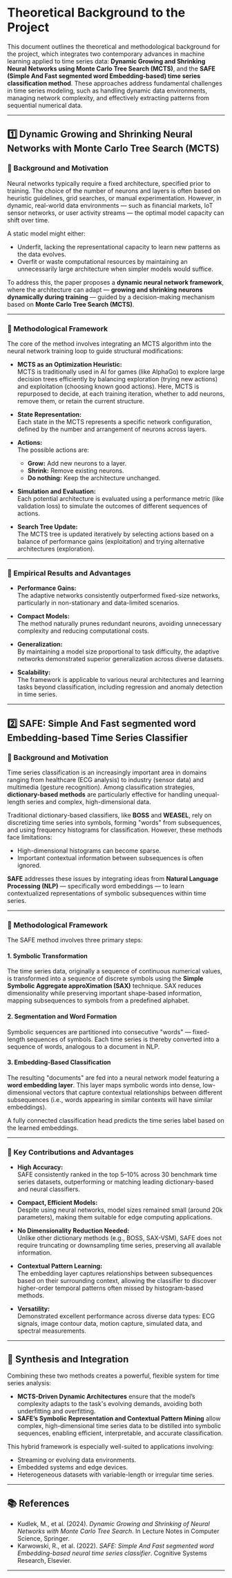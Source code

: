 # Theoretical Background to the Project

This document outlines the theoretical and methodological background for the project, which integrates two contemporary advances in machine learning applied to time series data: **Dynamic Growing and Shrinking Neural Networks using Monte Carlo Tree Search (MCTS)**, and the **SAFE (Simple And Fast segmented word Embedding-based) time series classification method**. These approaches address fundamental challenges in time series modeling, such as handling dynamic data environments, managing network complexity, and effectively extracting patterns from sequential numerical data.

---

## 1️⃣ Dynamic Growing and Shrinking Neural Networks with Monte Carlo Tree Search (MCTS)

### 📌 Background and Motivation

Neural networks typically require a fixed architecture, specified prior to training. The choice of the number of neurons and layers is often based on heuristic guidelines, grid searches, or manual experimentation. However, in dynamic, real-world data environments — such as financial markets, IoT sensor networks, or user activity streams — the optimal model capacity can shift over time.

A static model might either:
- Underfit, lacking the representational capacity to learn new patterns as the data evolves.
- Overfit or waste computational resources by maintaining an unnecessarily large architecture when simpler models would suffice.

To address this, the paper proposes a **dynamic neural network framework**, where the architecture can adapt — **growing and shrinking neurons dynamically during training** — guided by a decision-making mechanism based on **Monte Carlo Tree Search (MCTS)**.

---

### 📌 Methodological Framework

The core of the method involves integrating an MCTS algorithm into the neural network training loop to guide structural modifications:

- **MCTS as an Optimization Heuristic:**  
  MCTS is traditionally used in AI for games (like AlphaGo) to explore large decision trees efficiently by balancing exploration (trying new actions) and exploitation (choosing known good actions). Here, MCTS is repurposed to decide, at each training iteration, whether to add neurons, remove them, or retain the current structure.

- **State Representation:**  
  Each state in the MCTS represents a specific network configuration, defined by the number and arrangement of neurons across layers.

- **Actions:**  
  The possible actions are:
  - **Grow:** Add new neurons to a layer.
  - **Shrink:** Remove existing neurons.
  - **Do nothing:** Keep the architecture unchanged.

- **Simulation and Evaluation:**  
  Each potential architecture is evaluated using a performance metric (like validation loss) to simulate the outcomes of different sequences of actions.

- **Search Tree Update:**  
  The MCTS tree is updated iteratively by selecting actions based on a balance of performance gains (exploitation) and trying alternative architectures (exploration).

---

### 📌 Empirical Results and Advantages

- **Performance Gains:**  
  The adaptive networks consistently outperformed fixed-size networks, particularly in non-stationary and data-limited scenarios.

- **Compact Models:**  
  The method naturally prunes redundant neurons, avoiding unnecessary complexity and reducing computational costs.

- **Generalization:**  
  By maintaining a model size proportional to task difficulty, the adaptive networks demonstrated superior generalization across diverse datasets.

- **Scalability:**  
  The framework is applicable to various neural architectures and learning tasks beyond classification, including regression and anomaly detection in time series.

---

## 2️⃣ SAFE: Simple And Fast segmented word Embedding-based Time Series Classifier

### 📌 Background and Motivation

Time series classification is an increasingly important area in domains ranging from healthcare (ECG analysis) to industry (sensor data) and multimedia (gesture recognition). Among classification strategies, **dictionary-based methods** are particularly effective for handling unequal-length series and complex, high-dimensional data.

Traditional dictionary-based classifiers, like **BOSS** and **WEASEL**, rely on discretizing time series into symbols, forming "words" from subsequences, and using frequency histograms for classification. However, these methods face limitations:
- High-dimensional histograms can become sparse.
- Important contextual information between subsequences is often ignored.

**SAFE** addresses these issues by integrating ideas from **Natural Language Processing (NLP)** — specifically word embeddings — to learn contextualized representations of symbolic subsequences within time series.

---

### 📌 Methodological Framework

The SAFE method involves three primary steps:

#### 1. Symbolic Transformation
The time series data, originally a sequence of continuous numerical values, is transformed into a sequence of discrete symbols using the **Simple Symbolic Aggregate approXimation (SAX)** technique. SAX reduces dimensionality while preserving important shape-based information, mapping subsequences to symbols from a predefined alphabet.

#### 2. Segmentation and Word Formation
Symbolic sequences are partitioned into consecutive "words" — fixed-length sequences of symbols. Each time series is thereby converted into a sequence of words, analogous to a document in NLP.

#### 3. Embedding-Based Classification
The resulting "documents" are fed into a neural network model featuring a **word embedding layer**. This layer maps symbolic words into dense, low-dimensional vectors that capture contextual relationships between different subsequences (i.e., words appearing in similar contexts will have similar embeddings).

A fully connected classification head predicts the time series label based on the learned embeddings.

---

### 📌 Key Contributions and Advantages

- **High Accuracy:**  
  SAFE consistently ranked in the top 5–10% across 30 benchmark time series datasets, outperforming or matching leading dictionary-based and neural classifiers.

- **Compact, Efficient Models:**  
  Despite using neural networks, model sizes remained small (around 20k parameters), making them suitable for edge computing applications.

- **No Dimensionality Reduction Needed:**  
  Unlike other dictionary methods (e.g., BOSS, SAX-VSM), SAFE does not require truncating or downsampling time series, preserving all available information.

- **Contextual Pattern Learning:**  
  The embedding layer captures relationships between subsequences based on their surrounding context, allowing the classifier to discover higher-order temporal patterns often missed by histogram-based methods.

- **Versatility:**  
  Demonstrated excellent performance across diverse data types: ECG signals, image contour data, motion capture, simulated data, and spectral measurements.

---

## 🔗 Synthesis and Integration

Combining these two methods creates a powerful, flexible system for time series analysis:
- **MCTS-Driven Dynamic Architectures** ensure that the model’s complexity adapts to the task's evolving demands, avoiding both underfitting and overfitting.
- **SAFE’s Symbolic Representation and Contextual Pattern Mining** allow complex, high-dimensional time series data to be distilled into symbolic sequences, enabling efficient, interpretable, and accurate classification.

This hybrid framework is especially well-suited to applications involving:
- Streaming or evolving data environments.
- Embedded systems and edge devices.
- Heterogeneous datasets with variable-length or irregular time series.

---

## 📚 References

- Kudlek, M., et al. (2024). *Dynamic Growing and Shrinking of Neural Networks with Monte Carlo Tree Search*. In Lecture Notes in Computer Science, Springer.
- Karwowski, R., et al. (2022). *SAFE: Simple And Fast segmented word Embedding-based neural time series classifier*. Cognitive Systems Research, Elsevier.

---
